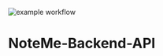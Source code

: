 ![example workflow](https://github.com/jamie-codez/NoteMe-Backend-API/actions/workflows/main.yml/badge.svg)

# NoteMe-Backend-API
